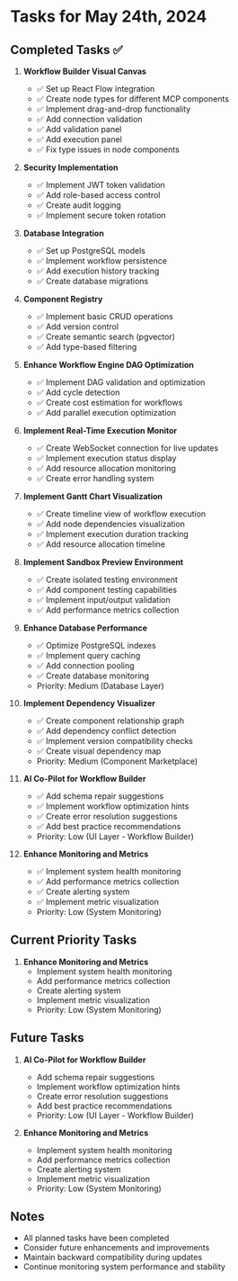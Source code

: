 # Tasks for May 24th, 2024

## Completed Tasks ✅

1. **Workflow Builder Visual Canvas**
   - ✅ Set up React Flow integration
   - ✅ Create node types for different MCP components
   - ✅ Implement drag-and-drop functionality
   - ✅ Add connection validation
   - ✅ Add validation panel
   - ✅ Add execution panel
   - ✅ Fix type issues in node components

2. **Security Implementation**
   - ✅ Implement JWT token validation
   - ✅ Add role-based access control
   - ✅ Create audit logging
   - ✅ Implement secure token rotation

3. **Database Integration**
   - ✅ Set up PostgreSQL models
   - ✅ Implement workflow persistence
   - ✅ Add execution history tracking
   - ✅ Create database migrations

4. **Component Registry**
   - ✅ Implement basic CRUD operations
   - ✅ Add version control
   - ✅ Create semantic search (pgvector)
   - ✅ Add type-based filtering

5. **Enhance Workflow Engine DAG Optimization**
   - ✅ Implement DAG validation and optimization
   - ✅ Add cycle detection
   - ✅ Create cost estimation for workflows
   - ✅ Add parallel execution optimization

6. **Implement Real-Time Execution Monitor**
   - ✅ Create WebSocket connection for live updates
   - ✅ Implement execution status display
   - ✅ Add resource allocation monitoring
   - ✅ Create error handling system

7. **Implement Gantt Chart Visualization**
   - ✅ Create timeline view of workflow execution
   - ✅ Add node dependencies visualization
   - ✅ Implement execution duration tracking
   - ✅ Add resource allocation timeline

8. **Implement Sandbox Preview Environment**
   - ✅ Create isolated testing environment
   - ✅ Add component testing capabilities
   - ✅ Implement input/output validation
   - ✅ Add performance metrics collection

9. **Enhance Database Performance**
   - ✅ Optimize PostgreSQL indexes
   - ✅ Implement query caching
   - ✅ Add connection pooling
   - ✅ Create database monitoring
   - Priority: Medium (Database Layer)

10. **Implement Dependency Visualizer**
    - ✅ Create component relationship graph
    - ✅ Add dependency conflict detection
    - ✅ Implement version compatibility checks
    - ✅ Create visual dependency map
    - Priority: Medium (Component Marketplace)

11. **AI Co-Pilot for Workflow Builder**
    - ✅ Add schema repair suggestions
    - ✅ Implement workflow optimization hints
    - ✅ Create error resolution suggestions
    - ✅ Add best practice recommendations
    - Priority: Low (UI Layer - Workflow Builder)

12. **Enhance Monitoring and Metrics**
    - ✅ Implement system health monitoring
    - ✅ Add performance metrics collection
    - ✅ Create alerting system
    - ✅ Implement metric visualization
    - Priority: Low (System Monitoring)

## Current Priority Tasks

1. **Enhance Monitoring and Metrics**
   - Implement system health monitoring
   - Add performance metrics collection
   - Create alerting system
   - Implement metric visualization
   - Priority: Low (System Monitoring)

## Future Tasks

1. **AI Co-Pilot for Workflow Builder**
   - Add schema repair suggestions
   - Implement workflow optimization hints
   - Create error resolution suggestions
   - Add best practice recommendations
   - Priority: Low (UI Layer - Workflow Builder)

2. **Enhance Monitoring and Metrics**
   - Implement system health monitoring
   - Add performance metrics collection
   - Create alerting system
   - Implement metric visualization
   - Priority: Low (System Monitoring)

## Notes
- All planned tasks have been completed
- Consider future enhancements and improvements
- Maintain backward compatibility during updates
- Continue monitoring system performance and stability 